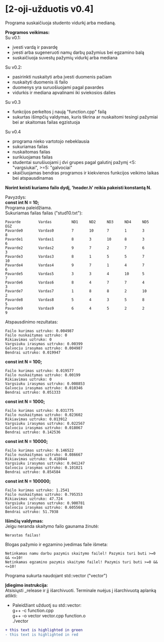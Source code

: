# [2-oji-užduotis v0.4]

Programa suskaičiuoja studento vidurkį arba medianą.

**Programos veikimas:**\
Su v0.1:
- įvesti vardą ir pavardę
- įvesti arba sugeneruoti namų darbų pažymius bei egzamino balą
- suskaičiuoja suvestų pažymių vidurkį arba mediana

Su v0.2:
- pasirinkti nuskaityti arba įvesti duomenis pačiam
- nuskaityti duomenis iš failo
- duomenys yra suruošiuojami pagal pavardes
- vidurkis ir mediana apvalinami iki sviekosios dalies

Su v0.3
- funkcijos perkeltos į naują "function.cpp" failą
- sukurtas išimpčių valdymas, kuris tikrina ar nuskaitomi tesingi pažymiai bei ar skaitomas failas egzistuoja

Su v0.4
- programa nieko vartotojo nebeklausia
- sukuriamas failas
- nuskaitomas failas
- surikiuojamas failas
- studentai surušiuojami į dvi grupes pagal galutinį pažymį <5: "vargsiukai", >=5: "galvociai"
- skaičiuojamas bendras programos ir kiekvienos funkcijos veikimo laikas bei atspausdinamas

**Norint keisti kuriamo failo dydį, 'header.h' reikia pakeisti konstantą N.**

Pavyzdys:\
**const int N = 10;**\
Programa paleidžiama.\
Sukuriamas failas failas ("stud10.txt"):
```
Pavarde        Vardas         ND1     ND2     ND3     ND4     ND5     EGZ
Pavarde0       Vardas0        7       10      7       1       3       8
Pavarde1       Vardas1        8       3       10      8       3       6
Pavarde2       Vardas2        9       7       2       7       6       3
Pavarde3       Vardas3        8       1       5       5       7       10
Pavarde4       Vardas4        9       7       1       4       7       6
Pavarde5       Vardas5        3       3       4       10      5       7
Pavarde6       Vardas6        8       4       7       7       4       3
Pavarde7       Vardas7        1       8       8       2       10      2
Pavarde8       Vardas8        5       4       3       5       8       5
Pavarde9       Vardas9        6       4       5       2       2       9
```
Atspausdinimo rezultatas:
```
Failo kurimas uztruko: 0.004987
Failo nuskaitymas uztruko: 0
Rikiavimas uztruko: 0
Vargsiuku irasymas uztruko: 0.00399
Galvociu irasymas uztruko: 0.004987
Bendrai uztruko: 0.019947
```
**const int N = 100;**
```
Failo kurimas uztruko: 0.019577
Failo nuskaitymas uztruko: 0.00199
Rikiavimas uztruko: 0
Vargsiuku irasymas uztruko: 0.008853
Galvociu irasymas uztruko: 0.010346
Bendrai uztruko: 0.051333
```
**const int N = 1000;**
```
Failo kurimas uztruko: 0.031775
Failo nuskaitymas uztruko: 0.023602
Rikiavimas uztruko: 0.013912
Vargsiuku irasymas uztruko: 0.022567
Galvociu irasymas uztruko: 0.018067
Bendrai uztruko: 0.142536
```
**const int N = 10000;**
```
Failo kurimas uztruko: 0.146522
Failo nuskaitymas uztruko: 0.086667
Rikiavimas uztruko: 0.418044
Vargsiuku irasymas uztruko: 0.041247
Galvociu irasymas uztruko: 0.101021
Bendrai uztruko: 0.854584
```
**const int N = 100000;**
```
Failo kurimas uztruko: 1.2541
Failo nuskaitymas uztruko: 0.795353
Rikiavimas uztruko: 47.724
Vargsiuku irasymas uztruko: 0.900781
Galvociu irasymas uztruko: 0.605568
Bendrai uztruko: 51.7938
```
**Išimčių valdymas:**\
Jeigu neranda skaitymo failo gaunama žinutė:
```
Nerastas failas!
```
Blogas pažymio ir egzamino įvedimas faile išmeta:
```
Netinkamas namu darbu pazymis skaitymo failel! Pazymis turi buti >=0 && <=10!
Netinkamas egzamino pazymis skaitymo failel! Pazymis turi buti >=0 && <=10!
```
Programa sukurta naudojant std::vector ("vector")

**Įdiegimo instrukcija:**\
Atsisiųsti _release ir jį išarchivuoti. Terminale nuėjus į išarchivuotą aplanką atlikti:
- Paleidžiant užduotį su std::vector:\
g++ -c function.cpp\
g++ -o vector vector.cpp function.o\
./vector

```diff
+ this text is highlighted in green
- this text is highlighted in red
```
